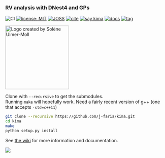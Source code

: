 ### RV analysis with DNest4 and GPs

<!-- [![Build Status](https://travis-ci.org/j-faria/kima.svg?branch=master)](https://travis-ci.org/j-faria/kima) -->
![CI](https://github.com/j-faria/kima/workflows/CI/badge.svg?branch=beta)
[![license: MIT](https://img.shields.io/badge/license-MIT-blue.svg)](https://github.com/j-faria/kima/blob/master/LICENSE)
[![JOSS](https://joss.theoj.org/papers/b396d6f8c5566bb67844f05bda0cbc8a/status.svg)](https://joss.theoj.org/papers/b396d6f8c5566bb67844f05bda0cbc8a)
[![cite](https://img.shields.io/badge/cite-kima-red.svg)](https://github.com/j-faria/kima/wiki/Citing-kima)
[![say kima](https://img.shields.io/badge/say-kima-orange.svg)](https://raw.githubusercontent.com/j-faria/kima/master/.github/sounds/all.mp3)
[![docs](https://img.shields.io/badge/read%20the-docs-green.svg)](https://github.com/j-faria/kima/wiki/)
[![tag](https://img.shields.io/github/tag/j-faria/kima.svg)](https://gitbub.com/j-faria/kima/tags/)
<!-- [![Coverage Status](https://coveralls.io/repos/github/j-faria/kima/badge.svg?branch=master)](https://coveralls.io/github/j-faria/kima?branch=master) -->

<img src="logo/logo.png" width="200"
     alt="Logo created by Solène Ulmer-Moll">

Clone with `--recursive` to get the submodules.  
Running `make` will hopefully work. Need a fairly recent version of g++ (one that accepts `-std=c++11`)


```bash
git clone --recursive https://github.com/j-faria/kima.git
cd kima
make
python setup.py install
```


See [the wiki](https://github.com/j-faria/kima/wiki) for more information and documentation.


![](paper/joss_figure.png)
